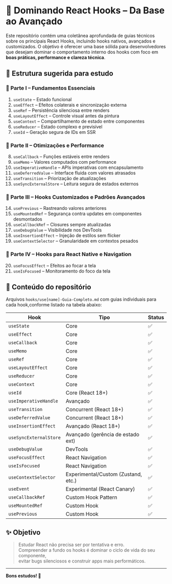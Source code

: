 # 📘 Dominando React Hooks – Da Base ao Avançado

Este repositório contém uma coletânea aprofundada de guias técnicos sobre os principais React Hooks, incluindo hooks nativos, avançados e customizados. O objetivo é oferecer uma base sólida para desenvolvedores que desejam dominar o comportamento interno dos hooks com foco em **boas práticas, performance e clareza técnica**.


## 🧭 Estrutura sugerida para estudo

### 🧱 Parte I – Fundamentos Essenciais
1. `useState` – Estado funcional
2. `useEffect` – Efeitos colaterais e sincronização externa
3. `useRef` – Persistência silenciosa entre renders
4. `useLayoutEffect` – Controle visual antes da pintura
5. `useContext` – Compartilhamento de estado entre componentes
6. `useReducer` – Estado complexo e previsível
7. `useId` – Geração segura de IDs em SSR

### 🚀 Parte II – Otimizações e Performance
8. `useCallback` – Funções estáveis entre renders
9. `useMemo` – Valores computados com performance
10. `useImperativeHandle` – APIs imperativas com encapsulamento
11. `useDeferredValue` – Interface fluida com valores atrasados
12. `useTransition` – Priorização de atualizações
13. `useSyncExternalStore` – Leitura segura de estados externos

### 🧠 Parte III – Hooks Customizados e Padrões Avançados
14. `usePrevious` – Rastreando valores anteriores
15. `useMountedRef` – Segurança contra updates em componentes desmontados
16. `useCallbackRef` – Closures sempre atualizadas
17. `useDebugValue` – Visibilidade nos DevTools
18. `useInsertionEffect` – Injeção de estilos sem flicker
19. `useContextSelector` – Granularidade em contextos pesados

### 📱 Parte IV – Hooks para React Native e Navigation
20. `useFocusEffect` – Efeitos ao focar a tela
21. `useIsFocused` – Monitoramento do foco da tela


## 📂 Conteúdo do repositório

Arquivos `hooks/use[name]-Guia-Completo.md` com guias individuais para cada hook,conforme listado na tabela abaixo:

| Hook                     | Tipo                            | Status |
|--------------------------|----------------------------------|--------|
| `useState`               | Core                             | ✅     |
| `useEffect`              | Core                             | ✅     |
| `useCallback`            | Core                             | ✅     |
| `useMemo`                | Core                             | ✅     |
| `useRef`                 | Core                             | ✅     |
| `useLayoutEffect`        | Core                             | ✅     |
| `useReducer`             | Core                             | ✅     |
| `useContext`             | Core                             | ✅     |
| `useId`                  | Core (React 18+)                 | ✅     |
| `useImperativeHandle`    | Avançado                         | ✅     |
| `useTransition`          | Concurrent (React 18+)           | ✅     |
| `useDeferredValue`       | Concurrent (React 18+)           | ✅     |
| `useInsertionEffect`     | Avançado (React 18+)             | ✅     |
| `useSyncExternalStore`   | Avançado (gerência de estado ext)| ✅     |
| `useDebugValue`          | DevTools                         | ✅     |
| `useFocusEffect`         | React Navigation                 | ✅     |
| `useIsFocused`           | React Navigation                 | ✅     |
| `useContextSelector`     | Experimental/Custom (Zustand, etc.) | ✅  |
| `useEvent`               | Experimental (React Canary)      | ✅     |
| `useCallbackRef`         | Custom Hook Pattern              | ✅     |
| `useMountedRef`          | Custom Hook                      | ✅     |
| `usePrevious`            | Custom Hook                      | ✅     |

## ✨ Objetivo

> Estudar React não precisa ser por tentativa e erro.  
> Compreender a fundo os hooks é dominar o ciclo de vida do seu componente,  
> evitar bugs silenciosos e construir apps mais performáticos.


<!-- ## 📬 Sugestões

- Utilize o `ReactHooks-eBook.md` para leitura linear
- Leia os guias individuais como referência ou estudo dirigido
- Copie os exemplos para testar no seu ambiente
- Melhore sua base contribuindo com novos padrões e exemplos -->

--- 

**Bons estudos! 🚀**